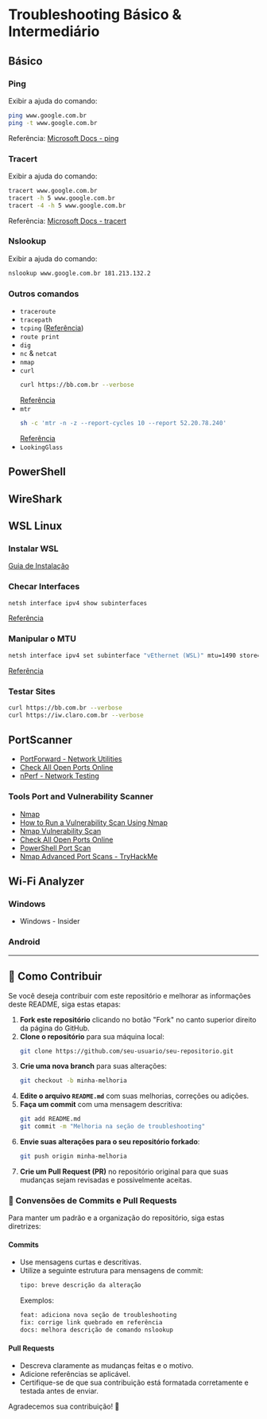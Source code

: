 # Troubleshooting Básico & Intermediário

## Básico

### Ping
Exibir a ajuda do comando:
```sh
ping www.google.com.br
ping -t www.google.com.br
```
Referência: [Microsoft Docs - ping](https://learn.microsoft.com/pt-br/windows-server/administration/windows-commands/ping)

### Tracert
Exibir a ajuda do comando:
```sh
tracert www.google.com.br
tracert -h 5 www.google.com.br
tracert -4 -h 5 www.google.com.br
```
Referência: [Microsoft Docs - tracert](https://learn.microsoft.com/pt-br/windows-server/administration/windows-commands/tracert)

### Nslookup
Exibir a ajuda do comando:
```sh
nslookup www.google.com.br 181.213.132.2
```

### Outros comandos
- `traceroute`
- `tracepath`
- `tcping` ([Referência](https://neoctobers.readthedocs.io/en/latest/linux/tcpping_on_ubuntu.html))
- `route print`
- `dig`
- `nc` & `netcat`
- `nmap`
- `curl`
  ```sh
  curl https://bb.com.br --verbose
  ```
  [Referência](https://curl.se/docs/manpage.html)
- `mtr`
  ```sh
  sh -c 'mtr -n -z --report-cycles 10 --report 52.20.78.240'
  ```
  [Referência](https://linuxcommandlibrary.com/man/mtr)
- `LookingGlass`

## PowerShell

## WireShark

## WSL Linux
### Instalar WSL
[Guia de Instalação](https://learn.microsoft.com/pt-br/windows/wsl/install)

### Checar Interfaces
```sh
netsh interface ipv4 show subinterfaces
```
[Referência](https://learn.microsoft.com/en-us/powershell/module/netadapter/get-netadapter?view=windowsserver2022-ps)

### Manipular o MTU
```sh
netsh interface ipv4 set subinterface "vEthernet (WSL)" mtu=1490 store=persistent
```
[Referência](https://www.bemmelhor.com.br/info/index.php?title=Configurando_MTU_no_Windows)

### Testar Sites
```sh
curl https://bb.com.br --verbose
curl https://iw.claro.com.br --verbose
```

## PortScanner
- [PortForward - Network Utilities](https://portforward.com/software/download-instructions/network-utilities/)
- [Check All Open Ports Online](http://ports.my-addr.com/check-all-open-ports-online.php)
- [nPerf - Network Testing](https://www.nperf.com/pt/)

### Tools Port and Vulnerability Scanner
- [Nmap](https://nmap.org/)
- [How to Run a Vulnerability Scan Using Nmap](https://www.datamation.com/security/how-to-easily-run-a-vulnerability-scan-using-nmap/#:~:text=Nmap%20(network%20mapper)%20can%20be,experts%20perform%20scans%20for%20safety.)
- [Nmap Vulnerability Scan](https://securitytrails.com/blog/nmap-vulnerability-scan)
- [Check All Open Ports Online](http://ports.my-addr.com/check-all-open-ports-online.php)
- [PowerShell Port Scan](https://medium.com/@nallamuthu/powershell-port-scan-bf27fc754585)
- [Nmap Advanced Port Scans - TryHackMe](https://medium.com/@Aircon/nmap-advanced-port-scans-tryhackme-thm-ed3859a33eca)

## Wi-Fi Analyzer
### Windows
- Windows - Insider

### Android

---

## 📌 Como Contribuir
Se você deseja contribuir com este repositório e melhorar as informações deste README, siga estas etapas:

1. **Fork este repositório** clicando no botão "Fork" no canto superior direito da página do GitHub.
2. **Clone o repositório** para sua máquina local:
   ```sh
   git clone https://github.com/seu-usuario/seu-repositorio.git
   ```
3. **Crie uma nova branch** para suas alterações:
   ```sh
   git checkout -b minha-melhoria
   ```
4. **Edite o arquivo `README.md`** com suas melhorias, correções ou adições.
5. **Faça um commit** com uma mensagem descritiva:
   ```sh
   git add README.md
   git commit -m "Melhoria na seção de troubleshooting"
   ```
6. **Envie suas alterações para o seu repositório forkado**:
   ```sh
   git push origin minha-melhoria
   ```
7. **Crie um Pull Request (PR)** no repositório original para que suas mudanças sejam revisadas e possivelmente aceitas.

### 📌 Convensões de Commits e Pull Requests
Para manter um padrão e a organização do repositório, siga estas diretrizes:

#### Commits
- Use mensagens curtas e descritivas.
- Utilize a seguinte estrutura para mensagens de commit:
  ```sh
  tipo: breve descrição da alteração
  ```
  Exemplos:
  ```sh
  feat: adiciona nova seção de troubleshooting
  fix: corrige link quebrado em referência
  docs: melhora descrição de comando nslookup
  ```

#### Pull Requests
- Descreva claramente as mudanças feitas e o motivo.
- Adicione referências se aplicável.
- Certifique-se de que sua contribuição está formatada corretamente e testada antes de enviar.

Agradecemos sua contribuição! 🚀
